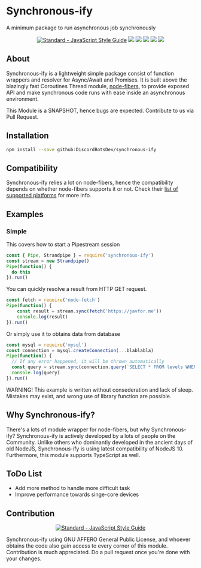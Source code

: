 <!-- markdownlint-disable-->
# Synchronous-ify
A minimum package to run asynchronous job synchronously

<p align="center">
  <a href="https://standardjs.com"><img src="https://badgen.net/badge/code%20style/standard/cyan" alt="Standard - JavaScript Style Guide"></a>
  <a href="https://travis-ci.com"><img src="https://travis-ci.com/discordbotsNation/synchronous-ify.svg?branch=master"></a>
  <a href="https://github.com/discordbotsNation/synchronous-ify/blob/master/LICENSE"><img src="https://badgen.net/github/license/discordbotsNation/synchronous-ify"></a>
  <a href="https://nodejs.org"><img src="https://badgen.net/badge/platform/nodejs?list=1"></a>
  <a href="https://github.com/discordbotsNation/synchronous-ify/"><img src="https://badgen.net/github/status/discordbotsNation/synchronous-ify"></a>
  <a href="https://www.patreon.com/lolization"><img src="https://badgen.net/badge/become/a%20patron/F96854"></a>
</p> 

## About
Synchronous-ify is a lightweight simple package consist of function wrappers and resolver for Async/Await and Promises. It is built above the blazingly fast Coroutines Thread module, [node-fibers](https://github.com/laverdet/node-fibers), to provide exposed API and make synchronous code runs with ease inside an asynchronous environment.

This Module is a SNAPSHOT, hence bugs are expected. Contribute to us via Pull Request.

## Installation
```sh
npm install --save github:DiscordBotsDev/synchronous-ify
```

## Compatibility
Synchronous-ify relies a lot on node-fibers, hence the compatibility depends on whether node-fibers supports it or not. Check their [list of supported platforms](https://github.com/laverdet/node-fibers#supported-platforms) for more info.

## Examples
### Simple
This covers how to start a Pipestream session
```js
const { Pipe, Strandpipe } = require('synchronous-ify')
const stream = new Strandpipe()
Pipe(function() {
  do this
}).run()
```

You can quickly resolve a result from HTTP GET request.
```js
const fetch = require('node-fetch')
Pipe(function() { 
    const result = stream.sync(fetch('https://javfor.me'))
    console.log(result)
}).run()
```

Or simply use it to obtains data from database
```js
const mysql = require('mysql')
const connection = mysql.createConnection(...blablabla)
Pipe(function() {
  // If any error happened, it will be thrown automatically
  const query = stream.sync(connection.query(`SELECT * FROM levels WHERE userId = '${user.uuid}'`))
  console.log(query)
}).run()
```

WARNING! This example is written without consederation and lack of sleep. Mistakes may exist, and wrong use of library function are possible.

## Why Synchronous-ify?
There's a lots of module wrapper for node-fibers, but why Synchronous-ify?
Synchronous-ify is actively developed by a lots of people on the Community. Unlike others who dominantly developed in the ancient days of old NodeJS, Synchronous-ify is using latest compatibility of NodeJS 10. Furthermore, this module supports TypeScript as well.

## ToDo List
- Add more method to handle more difficult task
- Improve performance towards singe-core devices

## Contribution
<p align="center">
  <a href="https://github.com/standard/standard"><img src="https://cdn.rawgit.com/standard/standard/master/badge.svg" alt="Standard - JavaScript Style Guide"></a>
</p>
Synchronous-ify using GNU AFFERO General Public License, and whoever obtains the code also gain access to every corner of this module. Contribution is much appreciated. Do a pull request once you're done with your changes.

